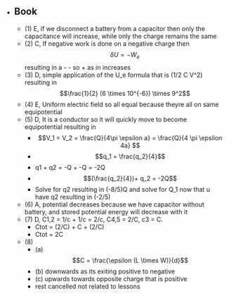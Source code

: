 - ## Book
	- (1) E, if we disconnect a battery from a capacitor then only the capacitance will increase, while only the charge remains the same
	- (2) C, If negative work is done on a negative charge then $$\delta U  = -W_e$$ resulting in a - - so + as in increases
	- (3) D, simple application of the U_e formula that is (1/2 C V^2) resulting in $$\frac{1}{2} (6 \times 10^{-6}) \times 9^2$$
	- (4) E, Uniform electric field so all equal because theyre all on same equipotential
	- (5) D, It is a conductor so it will quickly move to become equipotential resulting in
		- $$V_1 = V_2 = \frac{Q}{4\pi \epsilon a} = \frac{Q}{4 \pi \epsilon 4a} $$
		- $$q_1  = \frac{q_2}{4}$$
		- q1 + q2 = -Q + -Q = -2Q
		- $$(\frac{q_2}{4})+ q_2 = -2Q$$
		- Solve for q2 resulting in (-8/5)Q and solve for Q_1 now that u have q2 resulting in (-2/5)
	- (6) A, potential decreases because we have capacitor without battery, and stored potential energy will decrease with it
	- (7) D, C1,2 = 1/c + 1/c = 2/c, C4,5 = 2/C, c3 = C.
		- Ctot = (2/C) + C + (2/C)
		- Ctot = 2C
	- (8)
		- (a) $$C = \frac{\epsilon (L \times W)}{d}$$
		- (b)  downwards as its exiting positive to negative
		- (c) upwards towards opposite charge that is positive
		- rest cancelled not related to lessons
